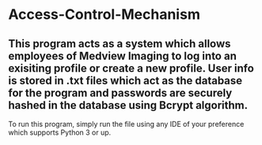 # Access-Control-Mechanism
## This program acts as a system which allows employees of Medview Imaging to log into an exisiting profile or create a new profile. User info is stored in .txt files which act as the database for the program and passwords are securely hashed in the database using Bcrypt algorithm.

To run this program, simply run the file using any IDE of your preference which supports Python 3 or up.
